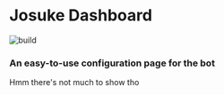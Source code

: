 # Josuke Dashboard

![build][build]
<br />

### An easy-to-use configuration page for the bot

Hmm there's not much to show tho

[build]: https://github.com/ElCholoGamer/josuke-dashboard/workflows/Build/badge.svg
